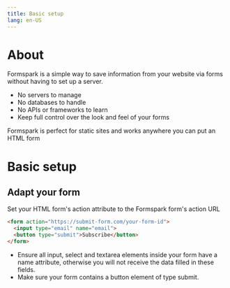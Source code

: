 ```yaml
---
title: Basic setup
lang: en-US
---
```


# About

Formspark is a simple way to save information from your website via forms without having to set up a server.

- No servers to manage
- No databases to handle
- No APIs or frameworks to learn
- Keep full control over the look and feel of your forms

Formspark is perfect for static sites and works anywhere you can put an HTML form

# Basic setup

## Adapt your form

Set your HTML form's action attribute to the Formspark form's action URL

``` html
<form action="https://submit-form.com/your-form-id">
  <input type="email" name="email">
  <button type="submit">Subscribe</button>
</form>
```

* Ensure all input, select and textarea elements inside your form have a name attribute, otherwise you will not receive the data filled in these fields.
* Make sure your form contains a button element of type submit.
